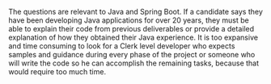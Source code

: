 The questions are relevant to Java and Spring Boot. If a candidate says they have been developing Java applications for over 20 years, they must be able to explain their code from previous deliverables or provide a detailed explanation of how they obtained their Java experience. It is too expansive and time consuming to look for a Clerk level developer who expects samples and guidance during every phase of the project or someone who will write the code so he can accomplish the remaining tasks, because that would require too much time.